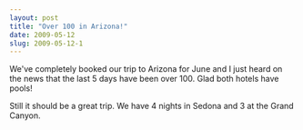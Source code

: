 ```yaml
---
layout: post
title: "Over 100 in Arizona!"
date: 2009-05-12
slug: 2009-05-12-1
---
```


We&apos;ve completely booked our trip to Arizona for June and I just heard on the news that the last 5 days have been over 100.  Glad both hotels have pools!

Still it should be a great trip.  We have 4 nights in Sedona and 3 at the Grand Canyon. 
